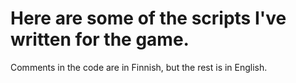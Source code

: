 # Here are some of the scripts I've written for the game.
Comments in the code are in Finnish, but the rest is in English.
